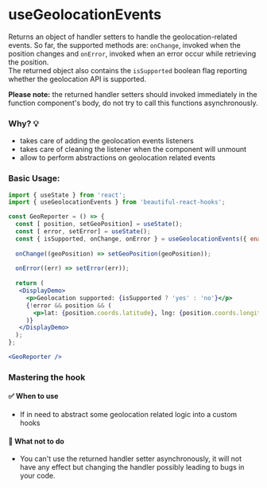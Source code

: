 # useGeolocationEvents 

Returns an object of handler setters to handle the geolocation-related events.
So far, the supported methods are: `onChange`, invoked when the position changes and `onError`, invoked when
an error occur while retrieving the position.<br/>
The returned object also contains the `isSupported` boolean flag reporting whether the geolocation API is supported.

**Please note:** the returned handler setters should invoked immediately in the function component's body, do not try to
call this functions asynchronously.

### Why? 💡

- takes care of adding the geolocation events listeners
- takes care of cleaning the listener when the component will unmount
- allow to perform abstractions on geolocation related events

### Basic Usage:

```jsx harmony
import { useState } from 'react';
import { useGeolocationEvents } from 'beautiful-react-hooks'; 

const GeoReporter = () => {
  const [ position, setGeoPosition] = useState();
  const [ error, setError] = useState();
  const { isSupported, onChange, onError } = useGeolocationEvents({ enableHighAccuracy: true });
  
  onChange((geoPosition) => setGeoPosition(geoPosition));
  
  onError((err) => setError(err));
  
  return (
   <DisplayDemo>
     <p>Geolocation supported: {isSupported ? 'yes' : 'no'}</p>
     {!error && position && (
       <p>lat: {position.coords.latitude}, lng: {position.coords.longitude}</p>
     )}
   </DisplayDemo>
  );
};

<GeoReporter />
```

### Mastering the hook

#### ✅ When to use
 
- If in need to abstract some geolocation related logic into a custom hooks

#### 🛑 What not to do

- You can't use the returned handler setter asynchronously, it will not have any effect but changing the handler 
 possibly leading to bugs in your code.
